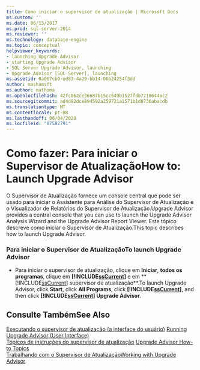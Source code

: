 ```yaml
---
title: Como iniciar o supervisor de atualização | Microsoft Docs
ms.custom: ''
ms.date: 06/13/2017
ms.prod: sql-server-2014
ms.reviewer: ''
ms.technology: database-engine
ms.topic: conceptual
helpviewer_keywords:
- launching Upgrade Advisor
- starting Upgrade Advisor
- SQL Server Upgrade Advisor, launching
- Upgrade Advisor [SQL Server], launching
ms.assetid: 0a067cb0-ed83-4a29-bb14-06b24254f3dd
author: mashamsft
ms.author: mathoma
ms.openlocfilehash: 42fc062ce36687b15cc649b1527fdb7710644ac2
ms.sourcegitcommit: ad4d92dce894592a259721a1571b1d8736abacdb
ms.translationtype: MT
ms.contentlocale: pt-BR
ms.lasthandoff: 08/04/2020
ms.locfileid: "87582791"
---
```

# <a name="how-to-launch-upgrade-advisor"></a><span data-ttu-id="2760d-102">Como fazer: Para iniciar o Supervisor de Atualização</span><span class="sxs-lookup"><span data-stu-id="2760d-102">How to: Launch Upgrade Advisor</span></span>
  <span data-ttu-id="2760d-103">O Supervisor de Atualização fornece um console central que pode ser usado para iniciar o Assistente para Análise do Supervisor de Atualização e o Visualizador de Relatórios do Supervisor de Atualização.</span><span class="sxs-lookup"><span data-stu-id="2760d-103">Upgrade Advisor provides a central console that you can use to launch the Upgrade Advisor Analysis Wizard and the Upgrade Advisor Report Viewer.</span></span> <span data-ttu-id="2760d-104">Este tópico descreve como iniciar o Supervisor de Atualização.</span><span class="sxs-lookup"><span data-stu-id="2760d-104">This topic describes how to launch Upgrade Advisor.</span></span>  
  
### <a name="to-launch-upgrade-advisor"></a><span data-ttu-id="2760d-105">Para iniciar o Supervisor de Atualização</span><span class="sxs-lookup"><span data-stu-id="2760d-105">To launch Upgrade Advisor</span></span>  
  
-   <span data-ttu-id="2760d-106">Para iniciar o supervisor de atualização, clique em **Iniciar**, **todos os programas**, clique em **[!INCLUDE[ssCurrent](../../includes/sscurrent-md.md)]** e em \*\* [!INCLUDE[ssCurrent](../../includes/sscurrent-md.md)] supervisor de atualização\*\*.</span><span class="sxs-lookup"><span data-stu-id="2760d-106">To launch Upgrade Advisor, click **Start**, click **All Programs**, click **[!INCLUDE[ssCurrent](../../includes/sscurrent-md.md)]**, and then click **[!INCLUDE[ssCurrent](../../includes/sscurrent-md.md)] Upgrade Advisor**.</span></span>  
  
## <a name="see-also"></a><span data-ttu-id="2760d-107">Consulte Também</span><span class="sxs-lookup"><span data-stu-id="2760d-107">See Also</span></span>  
 <span data-ttu-id="2760d-108">[Executando o supervisor de atualização &#40;a interface do usuário&#41;](../../../2014/sql-server/install/running-upgrade-advisor-user-interface.md) </span><span class="sxs-lookup"><span data-stu-id="2760d-108">[Running Upgrade Advisor &#40;User Interface&#41;](../../../2014/sql-server/install/running-upgrade-advisor-user-interface.md) </span></span>  
 <span data-ttu-id="2760d-109">[Tópicos de instruções do supervisor de atualização](../../../2014/sql-server/install/upgrade-advisor-how-to-topics.md) </span><span class="sxs-lookup"><span data-stu-id="2760d-109">[Upgrade Advisor How-to Topics](../../../2014/sql-server/install/upgrade-advisor-how-to-topics.md) </span></span>  
 [<span data-ttu-id="2760d-110">Trabalhando com o Supervisor de Atualização</span><span class="sxs-lookup"><span data-stu-id="2760d-110">Working with Upgrade Advisor</span></span>](../../../2014/sql-server/install/working-with-upgrade-advisor.md)  
  
  
